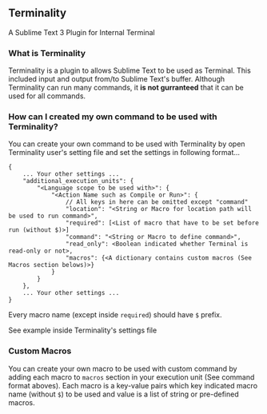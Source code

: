 ## Terminality

A Sublime Text 3 Plugin for Internal Terminal

### What is Terminality
Terminality is a plugin to allows Sublime Text to be used as Terminal. This included input and output from/to Sublime Text's buffer. Although Terminality can run many commands, it **is not gurranteed** that it can be used for all commands.

### How can I created my own command to be used with Terminality?
You can create your own command to be used with Terminality by open Terminality user's setting file and set the settings in following format...

```
{
	... Your other settings ...
	"additional_execution_units": {
		"<Language scope to be used with>": {
			"<Action Name such as Compile or Run>": {
				// All keys in here can be omitted except "command"
				"location": "<String or Macro for location path will be used to run command>",
				"required": [<List of macro that have to be set before run (without $)>]
				"command": "<String or Macro to define command>",
				"read_only": <Boolean indicated whether Terminal is read-only or not>,
				"macros": {<A dictionary contains custom macros (See Macros section belows)>}
			}
		}
	},
	... Your other settings ...
}
```

Every macro name (except inside `required`) should have `$` prefix.

See example inside Terminality's settings file

### Custom Macros
You can create your own macro to be used with custom command by adding each macro to `macros` section in your execution unit (See command format aboves). Each macro is a key-value pairs which key indicated macro name (without `$`) to be used and value is a list of string or pre-defined macros.
